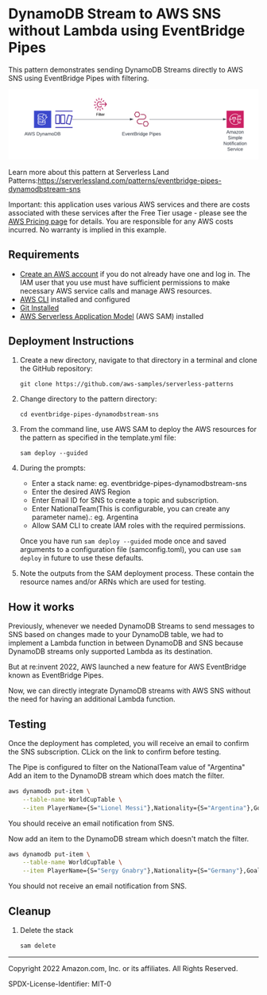 # DynamoDB Stream to AWS SNS without Lambda using EventBridge Pipes

This pattern demonstrates sending DynamoDB Streams directly to AWS SNS using EventBridge Pipes with filtering.

![Pipes diagram](./ddbstream-sns.png)


Learn more about this pattern at Serverless Land Patterns:https://serverlessland.com/patterns/eventbridge-pipes-dynamodbstream-sns

Important: this application uses various AWS services and there are costs associated with these services after the Free Tier usage - please see the [AWS Pricing page](https://aws.amazon.com/pricing/) for details. You are responsible for any AWS costs incurred. No warranty is implied in this example.

## Requirements

* [Create an AWS account](https://portal.aws.amazon.com/gp/aws/developer/registration/index.html) if you do not already have one and log in. The IAM user that you use must have sufficient permissions to make necessary AWS service calls and manage AWS resources.
* [AWS CLI](https://docs.aws.amazon.com/cli/latest/userguide/install-cliv2.html) installed and configured
* [Git Installed](https://git-scm.com/book/en/v2/Getting-Started-Installing-Git)
* [AWS Serverless Application Model](https://docs.aws.amazon.com/serverless-application-model/latest/developerguide/serverless-sam-cli-install.html) (AWS SAM) installed

## Deployment Instructions

1. Create a new directory, navigate to that directory in a terminal and clone the GitHub repository:
    ``` 
    git clone https://github.com/aws-samples/serverless-patterns
    ```
1. Change directory to the pattern directory:
    ```
    cd eventbridge-pipes-dynamodbstream-sns
    ```
1. From the command line, use AWS SAM to deploy the AWS resources for the pattern as specified in the template.yml file:
    ```
    sam deploy --guided
    ```
1. During the prompts:
    * Enter a stack name: eg. eventbridge-pipes-dynamodbstream-sns
    * Enter the desired AWS Region
    * Enter Email ID for SNS to create a topic and subscription.
    * Enter NationalTeam(This is configurable, you can create any parameter name).: eg. Argentina
    * Allow SAM CLI to create IAM roles with the required permissions.

    Once you have run `sam deploy --guided` mode once and saved arguments to a configuration file (samconfig.toml), you can use `sam deploy` in future to use these defaults.

1. Note the outputs from the SAM deployment process. These contain the resource names and/or ARNs which are used for testing.

## How it works

Previously, whenever we needed DynamoDB Streams to send messages to SNS based on changes made to your DynamoDB table, we had to implement a Lambda function in between DynamoDB and SNS because DynamoDB streams only supported Lambda as its destination.

But at re:invent 2022, AWS launched a new feature for AWS EventBridge known as EventBridge Pipes.

Now, we can directly integrate DynamoDB streams with AWS SNS without the need for having an additional Lambda function.

## Testing

Once the deployment has completed, you will receive an email to confirm the SNS subscription. CLick on the link to confirm before testing.

The Pipe is configured to filter on the NationalTeam value of "Argentina"
Add an item to the DynamoDB stream which does match the filter.

```bash
aws dynamodb put-item \
    --table-name WorldCupTable \
    --item PlayerName={S="Lionel Messi"},Nationality={S="Argentina"},GoalsScored={S="1"}
```

You should receive an email notification from SNS.

Now add an item to the DynamoDB stream which doesn't match the filter.
```bash
aws dynamodb put-item \
    --table-name WorldCupTable \
    --item PlayerName={S="Sergy Gnabry"},Nationality={S="Germany"},GoalsScored={S="1"}
```

You should not receive an email notification from SNS.

## Cleanup
 
1. Delete the stack
    ```bash
    sam delete
    ```

----
Copyright 2022 Amazon.com, Inc. or its affiliates. All Rights Reserved.

SPDX-License-Identifier: MIT-0

